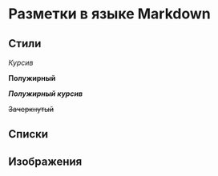 # Разметки в языке Markdown

## Стили

*Курсив*

**Полужирный**

***Полужирный курсив***

~~Зачеркнутый~~

## Списки

## Изображения